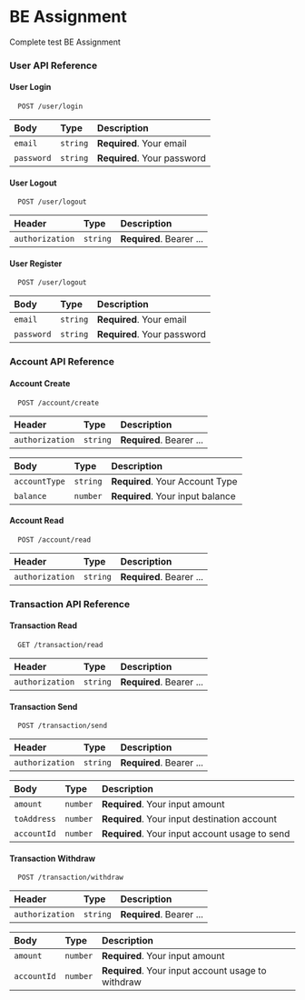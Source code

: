# BE Assignment

Complete test BE Assignment

### User API Reference

#### User Login

```http
  POST /user/login
```

| Body       | Type     | Description                 |
| :--------- | :------- | :-------------------------- |
| `email`    | `string` | **Required**. Your email    |
| `password` | `string` | **Required**. Your password |

#### User Logout

```http
  POST /user/logout
```

| Header          | Type     | Description              |
| :-------------- | :------- | :----------------------- |
| `authorization` | `string` | **Required**. Bearer ... |

#### User Register

```http
  POST /user/logout
```

| Body       | Type     | Description                 |
| :--------- | :------- | :-------------------------- |
| `email`    | `string` | **Required**. Your email    |
| `password` | `string` | **Required**. Your password |

### Account API Reference

#### Account Create

```http
  POST /account/create
```

| Header          | Type     | Description              |
| :-------------- | :------- | :----------------------- |
| `authorization` | `string` | **Required**. Bearer ... |

| Body          | Type     | Description                      |
| :------------ | :------- | :------------------------------- |
| `accountType` | `string` | **Required**. Your Account Type  |
| `balance`     | `number` | **Required**. Your input balance |

#### Account Read

```http
  POST /account/read
```

| Header          | Type     | Description              |
| :-------------- | :------- | :----------------------- |
| `authorization` | `string` | **Required**. Bearer ... |

### Transaction API Reference

#### Transaction Read

```http
  GET /transaction/read
```

| Header          | Type     | Description              |
| :-------------- | :------- | :----------------------- |
| `authorization` | `string` | **Required**. Bearer ... |

#### Transaction Send

```http
  POST /transaction/send
```

| Header          | Type     | Description              |
| :-------------- | :------- | :----------------------- |
| `authorization` | `string` | **Required**. Bearer ... |

| Body        | Type     | Description                                    |
| :---------- | :------- | :--------------------------------------------- |
| `amount`    | `number` | **Required**. Your input amount                |
| `toAddress` | `number` | **Required**. Your input destination account   |
| `accountId` | `number` | **Required**. Your input account usage to send |

#### Transaction Withdraw

```http
  POST /transaction/withdraw
```

| Header          | Type     | Description              |
| :-------------- | :------- | :----------------------- |
| `authorization` | `string` | **Required**. Bearer ... |

| Body        | Type     | Description                                        |
| :---------- | :------- | :------------------------------------------------- |
| `amount`    | `number` | **Required**. Your input amount                    |
| `accountId` | `number` | **Required**. Your input account usage to withdraw |

